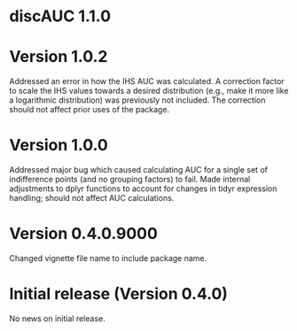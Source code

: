 # discAUC 1.1.0

# Version 1.0.2

Addressed an error in how the IHS AUC was calculated. A correction factor to scale the IHS values towards a desired distribution (e.g., make it more like a logarithmic distribution) was previously not included. The correction should not affect prior uses of the package.

# Version 1.0.0

Addressed major bug which caused calculating AUC for a single set of indifference points (and no grouping factors) to fail. Made internal adjustments to dplyr functions to account for changes in tidyr expression handling; should not affect AUC calculations.

# Version 0.4.0.9000

Changed vignette file name to include package name.

# Initial release (Version 0.4.0)

No news on initial release.
